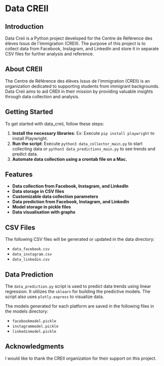 # Data CREII

## Introduction

Data Creii is a Python project developed for the Centre de Référence des élèves Issus de l'immigration (CREII). The purpose of this project is to collect data from Facebook, Instagram, and LinkedIn and store it in separate CSV files for further analysis and reference.

## About CREII

The Centre de Référence des élèves Issus de l'immigration (CREII) is an organization dedicated to supporting students from immigrant backgrounds. Data Creii aims to aid CREII in their mission by providing valuable insights through data collection and analysis.

## Getting Started

To get started with data_creii, follow these steps:

1. **Install the necessary libraries**: Ex: Execute `pip install playwright` to install Playwright.
2. **Run the script**: Execute `python3 data_collector_main.py` to start collecting data or `python3 data_predictions_main.py` to see trends and predict data.
3. **Automate data collection using a crontab file on a Mac.**

## Features

* **Data collection from Facebook, Instagram, and LinkedIn**
* **Data storage in CSV files**
* **Customizable data collection parameters**
* **Data prediction from Facebook, Instagram, and LinkedIn**
* **Model storage in pickle files**
* **Data visualisation with graphs**

## CSV Files

The following CSV files will be generated or updated in the data directory:

* `data_facebook.csv`
* `data_instagram.csv`
* `data_linkedin.csv`

## Data Prediction

The `data_prediction.py` script is used to predict data trends using linear regression. It utilizes the `sklearn` for building the predictive models. The script also uses `plotly.express` to visualize data.

The models generated for each platform are saved in the following files in the models directory:

* `facebookmodel.pickle`
* `instagrammodel.pickle`
* `linkedinmodel.pickle`

## Acknowledgments

I would like to thank the CREII organization for their support on this project.
